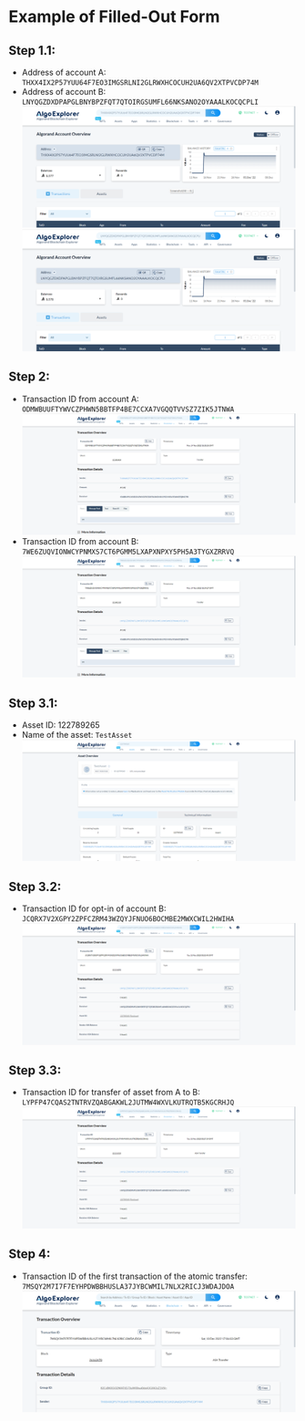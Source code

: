 # Example of Filled-Out Form 
## Step 1.1:

* Address of account A: `THXX4IX2P57YUU64F7EO3IMGSRLNI2GLRWXHCOCUH2UA6QV2XTPVCDP74M`
* Address of account B: `LNYQGZDXDPAPGLBNYBPZFQT7QTOIRGSUMFL66NKSANO2OYAAALKOCQCPLI`
![img.png](img.png)
![img_1.png](img_1.png)

## Step 2:

* Transaction ID from account A: `ODMWBUUFTYWVCZPHWN5BBTFP4BE7CCXA7VGQQTVVSZ7ZIK5JTNWA`
![img_2.png](img_2.png)
* Transaction ID from account B: `7WE6ZUQVIONWCYPNMXS7CT6PGMM5LXAPXNPXY5PH5A3TYGXZRRVQ`
![img_3.png](img_3.png)

## Step 3.1:

* Asset ID: 122789265
* Name of the asset: `TestAsset`
![img_4.png](img_4.png)

## Step 3.2:

* Transaction ID for opt-in of account B: `JCQRX7V2XGPY2ZPFCZRM43WZQYJFNUO6BOCMBE2MWXCWIL2HWIHA`
![img_5.png](img_5.png)

## Step 3.3:

* Transaction ID for transfer of asset from A to B: `LYPFP47CQAS2TNTRVZQABGAKWL2JUTMW4WXVLKUTRQTB5KGCRHJQ`
![img_6.png](img_6.png)

## Step 4:

* Transaction ID of the first transaction of the atomic transfer: `7MSQY2M7I7F7EYHPDWBBHUSLA37JYBCWMIL7NLX2RICJ3WDAJDOA`
![img_7.png](img_7.png)